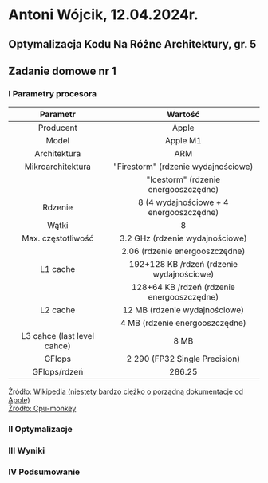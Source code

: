 # Antoni Wójcik, 12.04.2024r.
## Optymalizacja Kodu Na Różne Architektury, gr. 5
## Zadanie domowe nr 1

### I Parametry procesora
| Parametr | Wartość |
|:---:|:---:|
| Producent | Apple |
| Model | Apple M1 |
| Architektura | ARM |
| Mikroarchitektura| "Firestorm" (rdzenie wydajnościowe) | 
| | "Icestorm" (rdzenie energooszczędne) |
| Rdzenie | 8 (4 wydajnościowe + 4 energooszczędne) |
| Wątki | 8 |
| Max. częstotliwość | 3.2 GHz (rdzenie wydajnościowe) |
| | 2.06 (rdzenie energooszczędne) |
| L1 cache | 192+128 KB /rdzeń (rdzenie wydajnościowe) |
| | 128+64 KB /rdzeń (rdzenie energooszczędne) | 
| L2 cache | 12 MB (rdzenie wydajnościowe) |
| | 4 MB (rdzenie energooszczędne) |
| L3 cahce (last level cahce) | 8 MB |
| GFlops | 2 290 (FP32 Single Precision) |
| GFlops/rdzeń | 286.25 |

[Źródło: Wikipedia (niestety bardzo ciężko o porządną dokumentacje od Apple)](https://en.wikipedia.org/wiki/Apple_M1#cite_note-anandtech-1) <br>
[Źródło: Cpu-monkey](https://www.cpu-monkey.com/en/cpu-apple_m1) <br>

### II Optymalizacje

### III Wyniki

### IV Podsumowanie